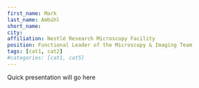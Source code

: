 ```yaml
---
first_name: Mark
last_name: Ambühl
short_name:
city: 
affiliation: Nestlé Research Microscopy Facility
position: Functional Leader of the Microscopy & Imaging Team
tags: [cat1, cat2]
#categories: [cat1, cat5]
---
```


Quick presentation will go here 
